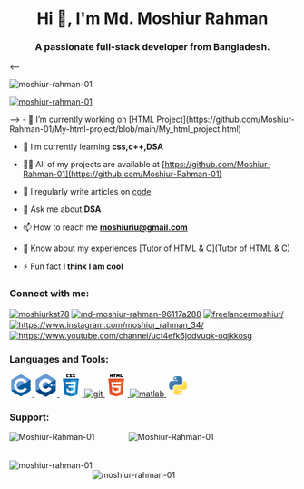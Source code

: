 <h1 align="center">Hi 👋, I'm Md. Moshiur Rahman</h1>
<h3 align="center">A passionate full-stack developer from Bangladesh.</h3>
<--
<p align="left"> <img src="https://komarev.com/ghpvc/?username=moshiur-rahman-01&label=Profile%20views&color=0e75b6&style=flat" alt="moshiur-rahman-01" /> </p>

<p align="left"> <a href="https://github.com/ryo-ma/github-profile-trophy"><img src="https://github-profile-trophy.vercel.app/?username=moshiur-rahman-01" alt="moshiur-rahman-01" /></a> </p>
-->
- 🔭 I’m currently working on [HTML Project](https://github.com/Moshiur-Rahman-01/My-html-project/blob/main/My_html_project.html)

- 🌱 I’m currently learning **css,c++,DSA**

- 👨‍💻 All of my projects are available at [https://github.com/Moshiur-Rahman-01](https://github.com/Moshiur-Rahman-01)

- 📝 I regularly write articles on [code](code)

- 💬 Ask me about **DSA**

- 📫 How to reach me **moshiuriu@gmail.com**

- 📄 Know about my experiences [Tutor of HTML & C](Tutor of HTML & C)

- ⚡ Fun fact **I think I am cool**

<h3 align="left">Connect with me:</h3>
<p align="left">
<a href="https://twitter.com/moshiurkst78" target="blank"><img align="center" src="https://raw.githubusercontent.com/rahuldkjain/github-profile-readme-generator/master/src/images/icons/Social/twitter.svg" alt="moshiurkst78" height="30" width="40" /></a>
<a href="https://linkedin.com/in/md-moshiur-rahman-96117a288" target="blank"><img align="center" src="https://raw.githubusercontent.com/rahuldkjain/github-profile-readme-generator/master/src/images/icons/Social/linked-in-alt.svg" alt="md-moshiur-rahman-96117a288" height="30" width="40" /></a>
<a href="https://fb.com/freelancermoshiur/" target="blank"><img align="center" src="https://raw.githubusercontent.com/rahuldkjain/github-profile-readme-generator/master/src/images/icons/Social/facebook.svg" alt="freelancermoshiur/" height="30" width="40" /></a>
<a href="https://instagram.com/https://www.instagram.com/moshiur_rahman_34/" target="blank"><img align="center" src="https://raw.githubusercontent.com/rahuldkjain/github-profile-readme-generator/master/src/images/icons/Social/instagram.svg" alt="https://www.instagram.com/moshiur_rahman_34/" height="30" width="40" /></a>
<a href="https://www.youtube.com/c/https://www.youtube.com/channel/uct4efk6jodvuqk-oqjkkosg" target="blank"><img align="center" src="https://raw.githubusercontent.com/rahuldkjain/github-profile-readme-generator/master/src/images/icons/Social/youtube.svg" alt="https://www.youtube.com/channel/uct4efk6jodvuqk-oqjkkosg" height="30" width="40" /></a>
</p>

<h3 align="left">Languages and Tools:</h3>
<p align="left"> <a href="https://www.cprogramming.com/" target="_blank" rel="noreferrer"> <img src="https://raw.githubusercontent.com/devicons/devicon/master/icons/c/c-original.svg" alt="c" width="40" height="40"/> </a> <a href="https://www.w3schools.com/cpp/" target="_blank" rel="noreferrer"> <img src="https://raw.githubusercontent.com/devicons/devicon/master/icons/cplusplus/cplusplus-original.svg" alt="cplusplus" width="40" height="40"/> </a> <a href="https://www.w3schools.com/css/" target="_blank" rel="noreferrer"> <img src="https://raw.githubusercontent.com/devicons/devicon/master/icons/css3/css3-original-wordmark.svg" alt="css3" width="40" height="40"/> </a> <a href="https://git-scm.com/" target="_blank" rel="noreferrer"> <img src="https://www.vectorlogo.zone/logos/git-scm/git-scm-icon.svg" alt="git" width="40" height="40"/> </a> <a href="https://www.w3.org/html/" target="_blank" rel="noreferrer"> <img src="https://raw.githubusercontent.com/devicons/devicon/master/icons/html5/html5-original-wordmark.svg" alt="html5" width="40" height="40"/> </a> <a href="https://www.mathworks.com/" target="_blank" rel="noreferrer"> <img src="https://upload.wikimedia.org/wikipedia/commons/2/21/Matlab_Logo.png" alt="matlab" width="40" height="40"/> </a> <a href="https://www.python.org" target="_blank" rel="noreferrer"> <img src="https://raw.githubusercontent.com/devicons/devicon/master/icons/python/python-original.svg" alt="python" width="40" height="40"/> </a> </p>

<h3 align="left">Support:</h3>
<p><a href="https://www.buymeacoffee.com/Moshiur-Rahman-01"> <img align="left" src="https://cdn.buymeacoffee.com/buttons/v2/default-yellow.png" height="50" width="210" alt="Moshiur-Rahman-01" /></a><a href="https://ko-fi.com/Moshiur-Rahman-01"> <img align="left" src="https://cdn.ko-fi.com/cdn/kofi3.png?v=3" height="50" width="210" alt="Moshiur-Rahman-01" /></a></p><br><br>

<p><img align="left" src="https://github-readme-stats.vercel.app/api/top-langs?username=moshiur-rahman-01&show_icons=true&locale=en&layout=compact" alt="moshiur-rahman-01" /></p>

<p>&nbsp;<img align="center" src="https://github-readme-stats.vercel.app/api?username=moshiur-rahman-01&show_icons=true&locale=en" alt="moshiur-rahman-01" /></p>
